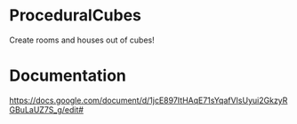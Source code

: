 # ProceduralCubes
 Create rooms and houses out of cubes!

# Documentation
 https://docs.google.com/document/d/1jcE897ItHAqE71sYqafVIsUyui2GkzyRGBuLaUZ7S_g/edit#

